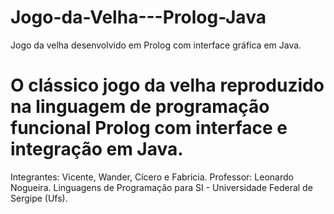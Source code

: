 # Jogo-da-Velha---Prolog-Java
Jogo da velha desenvolvido em Prolog com interface gráfica em Java.
# O clássico jogo da velha reproduzido na linguagem de programação funcional Prolog com interface e integração em Java. 
Integrantes: Vicente, Wander, Cícero e Fabricia. 
Professor: Leonardo Nogueira. 
Linguagens de Programação para SI - Universidade Federal de Sergipe (Ufs).
